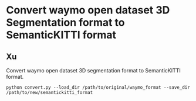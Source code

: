 # Convert waymo open dataset 3D Segmentation format to SemanticKITTI format

## Xu

Convert waymo open dataset 3D segmentation format to SemanticKITTI format.

```
python convert.py --load_dir /path/to/original/waymo_format --save_dir /path/to/new/semantickitti_format
```
